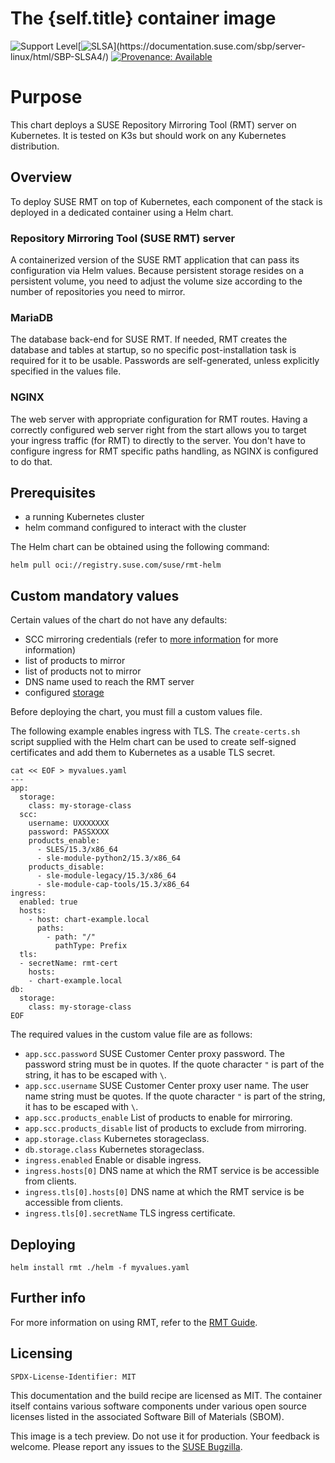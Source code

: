 # The {self.title} container image
![Support Level](https://img.shields.io/badge/Support_Level-techpreview-blue)[![SLSA](https://img.shields.io/badge/SLSA_(v1.0)-Build_L3-Green)](https://documentation.suse.com/sbp/server-linux/html/SBP-SLSA4/)
[![Provenance: Available](https://img.shields.io/badge/Provenance-Available-Green)](https://documentation.suse.com/container/all/html/Container-guide/index.html#container-verify)

# Purpose

This chart deploys a SUSE Repository Mirroring Tool (RMT) server on Kubernetes.
It is tested on K3s but should work on any Kubernetes distribution.

## Overview

To deploy SUSE RMT on top of Kubernetes, each component of the stack is deployed in a dedicated container using a
Helm chart.

### Repository Mirroring Tool (SUSE RMT) server

A containerized version of the SUSE RMT application that can pass its configuration via Helm values. Because persistent storage resides on a persistent volume, you need to adjust the volume size according to the number of repositories you need to mirror.

### MariaDB

The database back-end for SUSE RMT.
If needed, RMT creates the database and tables at startup, so no specific
post-installation task is required for it to be usable. Passwords are
self-generated, unless explicitly specified in the values file.

### NGINX

The web server with appropriate configuration for RMT routes. Having a correctly
configured web server right from the start allows you to target your ingress traffic
(for RMT) to directly to the server. You don't have to configure ingress for RMT specific
paths handling, as NGINX is configured to do that.

## Prerequisites

- a running Kubernetes cluster
- helm command configured to interact with the cluster

The Helm chart can be obtained using the following command:

`helm pull oci://registry.suse.com/suse/rmt-helm`

## Custom mandatory values

Certain values of the chart do not have any defaults:
- SCC mirroring credentials (refer to [more information](https://documentation.suse.com/sles/html/SLES-all/cha-rmt-mirroring.html#sec-rmt-mirroring-credentials) for more information)
- list of products to mirror
- list of products not to mirror
- DNS name used to reach the RMT server
- configured [storage](https://kubernetes.io/docs/concepts/storage/)

Before deploying the chart, you must fill a custom values file.

The following example enables ingress with TLS. The `create-certs.sh` script
supplied with the Helm chart can be used
to create self-signed certificates and add them to Kubernetes as a usable TLS
secret.

```
cat << EOF > myvalues.yaml
---
app:
  storage:
    class: my-storage-class
  scc:
    username: UXXXXXXX
    password: PASSXXXX
    products_enable:
      - SLES/15.3/x86_64
      - sle-module-python2/15.3/x86_64
    products_disable:
      - sle-module-legacy/15.3/x86_64
      - sle-module-cap-tools/15.3/x86_64
ingress:
  enabled: true
  hosts:
    - host: chart-example.local
      paths:
        - path: "/"
          pathType: Prefix
  tls:
  - secretName: rmt-cert
    hosts:
    - chart-example.local
db:
  storage:
    class: my-storage-class
EOF
```

The required values in the custom value file are as follows:

- `app.scc.password` SUSE Customer Center proxy password. The password string must be in quotes. If the quote character `"` is part of the string, it has to be escaped with `\`.
- `app.scc.username` SUSE Customer Center proxy user name. The user name string must be quotes. If the quote character `"` is part of the string, it has to be escaped with `\`.
- `app.scc.products_enable` List of products to enable for mirroring.
- `app.scc.products_disable` list of products to exclude from mirroring.
- `app.storage.class` Kubernetes storageclass.
- `db.storage.class` Kubernetes storageclass.
- `ingress.enabled` Enable or disable ingress.
- `ingress.hosts[0]` DNS name at which the RMT service is be accessible from clients.
- `ingress.tls[0].hosts[0]` DNS name at which the RMT service is be accessible from clients.
- `ingress.tls[0].secretName` TLS ingress certificate.

## Deploying

`helm install rmt ./helm -f myvalues.yaml`

## Further info

For more information on using RMT, refer to the [RMT Guide](https://documentation.suse.com/sles/html/SLES-all/book-rmt.html).

## Licensing

`SPDX-License-Identifier: MIT`

This documentation and the build recipe are licensed as MIT.
The container itself contains various software components under various open source licenses listed in the associated
Software Bill of Materials (SBOM).

This image is a tech preview. Do not use it for production.
Your feedback is welcome.
Please report any issues to the [SUSE Bugzilla](https://bugzilla.suse.com/enter_bug.cgi?product=SUSE%20Linux%20Enterprise%20Base%20Container%20Images).
